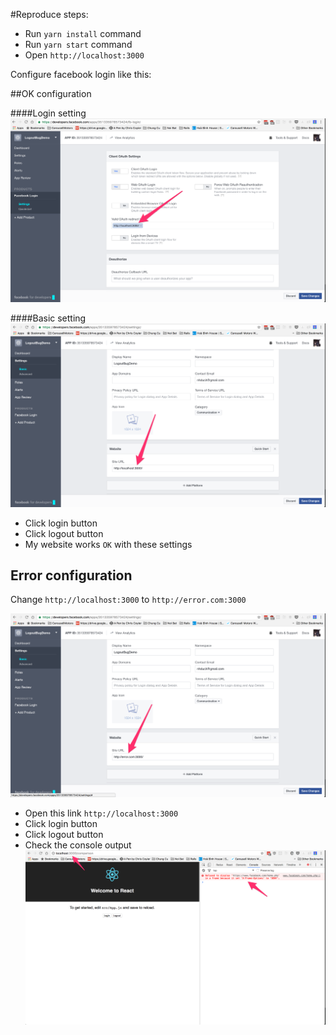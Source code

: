 #Reproduce steps:

- Run `yarn install` command
- Run `yarn start` command
- Open `http://localhost:3000`

Configure facebook login like this:

##OK configuration

####Login setting
![Basic Login Configuration](public/fb_login_setting.png)


####Basic setting
![Basic Login Configuration](public/basic_setting_ok.png)


- Click login button
- Click logout button
- My website works `OK` with these settings


## Error configuration

Change `http://localhost:3000` to `http://error.com:3000`

![Basic Login Configuration](public/basic_setting_error.png)

- Open this link `http://localhost:3000`
- Click login button
- Click logout button
- Check the console output
![Basic Login Configuration](public/fb_bug_after_logout.png)
